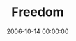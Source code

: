 ---
layout: series
series: "Freedom"
permalink: "/freedom/"
title: "Freedom"
date: 2006-10-14 00:00:00
endDate: 2006-10-21 00:00:00
description: "Do you ever feel like there are limits on your life? Like you're getting by, but that it still feels like somethings holding you back? Youre not alone. That feeling is real, and its right. Youre craving what youre supposed to crave&#58; Freedom. And its completely possible. Join us as we listen for the missing message of freedom in our world."
src: "http://s3.amazonaws.com/crossroads-media/images/legacy/content/bigscreen.freedom.jpg"
---